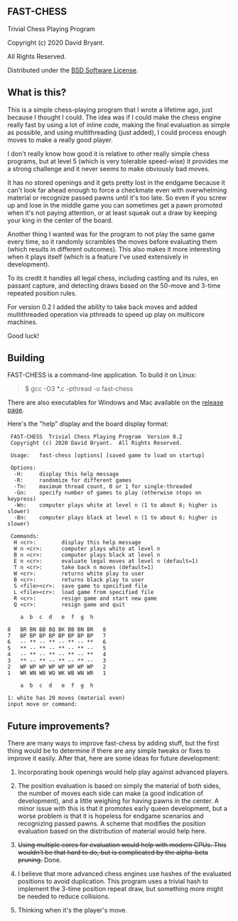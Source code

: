 ## FAST-CHESS

Trivial Chess Playing Program

Copyright (c) 2020 David Bryant.

All Rights Reserved.

Distributed under the [BSD Software License](https://github.com/dbry/fast-chess/blob/master/license.txt).

## What is this?

This is a simple chess-playing program that I wrote a lifetime ago, just because I thought I could. The idea was if I could make the chess engine really fast by using a lot of inline code, making the final evaluation as simple as possible, and using multithreading (just added), I could process enough moves to make a really good player.

I don't really know how good it is relative to other really simple chess programs, but at level 5 (which is very tolerable speed-wise) it provides me a strong challenge and it never seems to make obviously bad moves.

It has no stored openings and it gets pretty lost in the endgame because it can't look far ahead enough to force a checkmate even with overwhelming material or recognize passed pawns until it's too late. So even if you screw up and lose in the middle game you can sometimes get a pawn promoted when it's not paying attention, or at least squeak out a draw by keeping your king in the center of the board.

Another thing I wanted was for the program to not play the same game every time, so it randomly scrambles the moves before evaluating them (which results in different outcomes). This also makes it more interesting when it plays itself (which is a feature I've used extensively in development).

To its credit it handles all legal chess, including castling and its rules, en passant capture, and detecting draws based on the 50-move and 3-time repeated position rules.

For version 0.2 I added the ability to take back moves and added multithreaded operation via pthreads to speed up play on multicore machines.

Good luck!

## Building

FAST-CHESS is a command-line application. To build it on Linux:

> $ gcc -O3 *.c -pthread -o fast-chess

There are also executables for Windows and Mac available on the [release page](https://github.com/dbry/fast-chess/releases/tag/v0.2).

Here's the "help" display and the board display format:

```
 FAST-CHESS  Trivial Chess Playing Program  Version 0.2
 Copyright (c) 2020 David Bryant.  All Rights Reserved.

 Usage:   fast-chess [options] [saved game to load on startup]

 Options:
  -H:     display this help message
  -R:     randomize for different games
  -Tn:    maximum thread count, 0 or 1 for single-threaded
  -Gn:    specify number of games to play (otherwise stops on keypress)
  -Wn:    computer plays white at level n (1 to about 6; higher is slower)
  -Bn:    computer plays black at level n (1 to about 6; higher is slower)

 Commands:
  H <cr>:        display this help message
  W n <cr>:      computer plays white at level n
  B n <cr>:      computer plays black at level n
  E n <cr>:      evaluate legal moves at level n (default=1)
  T n <cr>:      take back n moves (default=1)
  W <cr>:        returns white play to user
  B <cr>:        returns black play to user
  S <file><cr>:  save game to specified file
  L <file><cr>:  load game from specified file
  R <cr>:        resign game and start new game
  Q <cr>:        resign game and quit

    a  b  c  d   e  f  g  h

8   BR BN BB BQ BK BB BN BR   8
7   BP BP BP BP BP BP BP BP   7
6   -- ** -- ** -- ** -- **   6
5   ** -- ** -- ** -- ** --   5
4   -- ** -- ** -- ** -- **   4
3   ** -- ** -- ** -- ** --   3
2   WP WP WP WP WP WP WP WP   2
1   WR WN WB WQ WK WB WN WR   1

    a  b  c  d   e  f  g  h

1: white has 20 moves (material even)
input move or command:

```
## Future improvements?

There are many ways to improve fast-chess by adding stuff, but the first thing would be to determine if there are any simple tweaks or fixes to improve it easily. After that, here are some ideas for future development:

1. Incorporating book openings would help play against advanced players.

2. The position evaluation is based on simply the material of both sides, the number of moves each side can make (a good indication of development), and a little weighing for having pawns in the center. A minor issue with this is that it promotes early queen development, but a worse problem is that it is hopeless for endgame scenarios and recognizing passed pawns. A scheme that modifies the position evaluation based on the distribution of material would help here.

3. ~~Using multiple cores for evaluation would help with modern CPUs. This wouldn't be that hard to do, but is complicated by the alpha-beta pruning.~~ Done.

4. I believe that more advanced chess engines use hashes of the evaluated positions to avoid duplication. This program uses a trivial hash to implement the 3-time position repeat draw, but something more might be needed to reduce collisions.

5. Thinking when it's the player's move.
